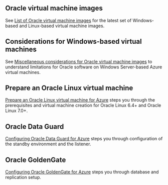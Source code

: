 

## Oracle virtual machine images
See [List of Oracle virtual machine images](/documentation/articles/virtual-machines-linux-classic-oracle-images/) for the latest set of Windows-based and Linux-based virtual machine images.

## Considerations for Windows-based virtual machines
See [Miscellaneous considerations for Oracle virtual machine images](/documentation/articles/virtual-machines-windows-classic-oracle-considerations/) to understand limitations for Oracle software on Windows Server-based Azure virtual machines.

## Prepare an Oracle Linux virtual machine
[Prepare an Oracle Linux virtual machine for Azure](/documentation/articles/virtual-machines-linux-prepare-oracle/) steps you through the prerequisites and virtual machine creation for Oracle Linux 6.4+ and Oracle Linux 7.0+.

## Oracle Data Guard
[Configuring Oracle Data Guard for Azure](/documentation/articles/virtual-machines-windows-classic-configure-oracle-data-guard/) steps you through configuration of the standby environment and the listener.

## Oracle GoldenGate
[Configuring Oracle GoldenGate for Azure](/documentation/articles/virtual-machines-windows-classic-configure-oracle-goldengate/) steps you through database and replication setup.

